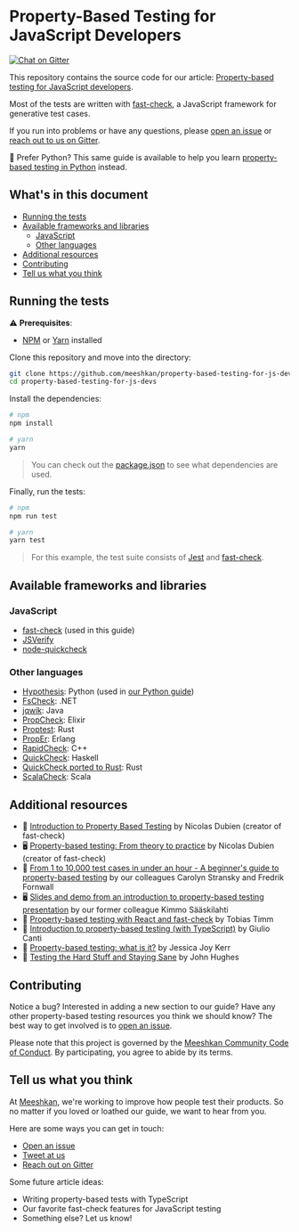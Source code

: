 # Property-Based Testing for JavaScript Developers

[![Chat on Gitter](https://badges.gitter.im/gitterHQ/gitter.png)](https://gitter.im/meeshkan/community)

This repository contains the source code for our article: [Property-based testing for JavaScript developers](https://meeshkan.com/blog/property-based-testing-javascript/).

Most of the tests are written with [fast-check](https://dubzzz.github.io/fast-check/), a JavaScript framework for generative test cases.

If you run into problems or have any questions, please [open an issue](https://github.com/meeshkan/property-based-testing-for-js-devs/issues/new) or [reach out to us on Gitter](https://gitter.im/meeshkan/community).

🐍 Prefer Python? This same guide is available to help you learn [property-based testing in Python](https://meeshkan.com/blog/property-based-testing-python/) instead.

## What's in this document

- [Running the tests](#running-the-tests)
- [Available frameworks and libraries](#available-frameworks-and-libraries)
  - [JavaScript](#javascript)
  - [Other languages](#other-languages)
- [Additional resources](#additional-resources)
- [Contributing](#contributing)
- [Tell us what you think](#tell-us-what-you-think)

## Running the tests

⚠️ **Prerequisites**:

- [NPM](https://www.npmjs.com/get-npm) or [Yarn](https://yarnpkg.com/lang/en/docs/install/#mac-stable) installed

Clone this repository and move into the directory:

```bash
git clone https://github.com/meeshkan/property-based-testing-for-js-devs.git
cd property-based-testing-for-js-devs
```

Install the dependencies:

```bash
# npm
npm install

# yarn
yarn
```

> You can check out the [package.json](./package.json) to see what dependencies are used.

Finally, run the tests:

```bash
# npm
npm run test

# yarn
yarn test
```

> For this example, the test suite consists of [Jest](https://github.com/facebook/jest) and [fast-check](https://github.com/dubzzz/fast-check/).

## Available frameworks and libraries

### JavaScript

- [fast-check](https://github.com/dubzzz/fast-check) (used in this guide)
- [JSVerify](https://github.com/jsverify/jsverify)
- [node-quickcheck](https://github.com/mcandre/node-quickcheck)

### Other languages

- [Hypothesis](https://hypothesis.readthedocs.io/en/latest/): Python (used in [our Python guide](https://dev.to/meeshkan/from-1-to-10-000-test-cases-in-under-an-hour-a-beginner-s-guide-to-property-based-testing-1jf8))
- [FsCheck](https://fscheck.github.io/FsCheck/): .NET
- [jqwik](https://jqwik.net/): Java
- [PropCheck](https://github.com/alfert/propcheck): Elixir
- [Proptest](https://github.com/AltSysrq/proptest): Rust
- [PropEr](https://proper-testing.github.io/): Erlang
- [RapidCheck](https://github.com/emil-e/rapidcheck): C++
- [QuickCheck](https://hackage.haskell.org/package/QuickCheck): Haskell
- [QuickCheck ported to Rust](https://docs.rs/quickcheck/0.9.2/quickcheck/): Rust
- [ScalaCheck](https://github.com/typelevel/scalacheck): Scala

## Additional resources

- 📖 [Introduction to Property Based Testing](https://medium.com/criteo-labs/introduction-to-property-based-testing-f5236229d237) by Nicolas Dubien (creator of fast-check)
- 🖥 [Property-based testing: From theory to practice](https://dubzzz.github.io/fast-check.github.com/talks/meetup-typescript-04092018/property-based-testing.html) by Nicolas Dubien (creator of fast-check)
- 📖 [From 1 to 10,000 test cases in under an hour - A beginner's guide to property-based testing](https://meeshkan.com/blog/property-based-testing-python/) by our colleagues Carolyn Stransky and Fredrik Fornwall
- 🖥 [Slides and demo from an introduction to property-based testing presentation](https://github.com/ksaaskil/introduction-to-property-based-testing) by our former colleague Kimmo Sääskilahti
- 📖 [Property-based testing with React and fast-check](https://dev.to/tobiastimm/property-based-testing-with-react-and-fast-check-3dce) by Tobias Timm
- 📖 [Introduction to property-based testing (with TypeScript)](https://dev.to/gcanti/introduction-to-property-based-testing-17nk) by Giulio Canti
- 📖 [Property-based testing: what is it?](https://blog.jessitron.com/2013/04/25/property-based-testing-what-is-it/) by Jessica Joy Kerr
- 🎥 [Testing the Hard Stuff and Staying Sane](https://www.youtube.com/watch?v=zi0rHwfiX1Q) by John Hughes

## Contributing

Notice a bug? Interested in adding a new section to our guide? Have any other property-based testing resources you think we should know? The best way to get involved is to [open an issue](https://github.com/meeshkan/property-based-testing-for-js-devs/issues).

Please note that this project is governed by the [Meeshkan Community Code of Conduct](https://github.com/meeshkan/code-of-conduct). By participating, you agree to abide by its terms.

## Tell us what you think

At [Meeshkan](https://meeshkan.com/), we're working to improve how people test their products. So no matter if you loved or loathed our guide, we want to hear from you.

Here are some ways you can get in touch:

- [Open an issue](https://github.com/meeshkan/property-based-testing-for-js-devs/issues)
- [Tweet at us](https://twitter.com/meeshkan)
- [Reach out on Gitter](https://gitter.im/Meeshkan/community)

Some future article ideas:

- Writing property-based tests with TypeScript
- Our favorite fast-check features for JavaScript testing
- Something else? Let us know!
